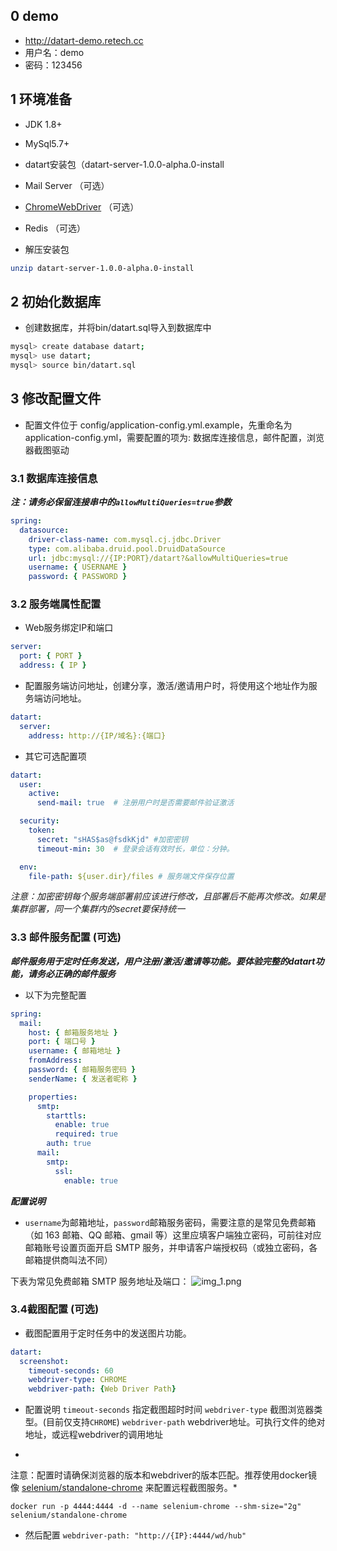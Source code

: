 ## 0 demo
- http://datart-demo.retech.cc
- 用户名：demo
- 密码：123456

## 1 环境准备

- JDK 1.8+
- MySql5.7+
- datart安装包（datart-server-1.0.0-alpha.0-install
- Mail Server （可选）
- [ChromeWebDriver](https://chromedriver.chromium.org/) （可选）
- Redis （可选）

- 解压安装包
```bash
unzip datart-server-1.0.0-alpha.0-install
```

## 2 初始化数据库

- 创建数据库，并将bin/datart.sql导入到数据库中

```bash
mysql> create database datart;
mysql> use datart;
mysql> source bin/datart.sql
```

## 3 修改配置文件

- 配置文件位于 config/application-config.yml.example，先重命名为application-config.yml，需要配置的项为: 数据库连接信息，邮件配置，浏览器截图驱动

### 3.1 数据库连接信息

***注：请务必保留连接串中的`allowMultiQueries=true`参数***

```yaml
spring:
  datasource:
    driver-class-name: com.mysql.cj.jdbc.Driver
    type: com.alibaba.druid.pool.DruidDataSource
    url: jdbc:mysql://{IP:PORT}/datart?&allowMultiQueries=true
    username: { USERNAME }
    password: { PASSWORD }
```

### 3.2 服务端属性配置

- Web服务绑定IP和端口

```yaml
server:
  port: { PORT }
  address: { IP }
```

- 配置服务端访问地址，创建分享，激活/邀请用户时，将使用这个地址作为服务端访问地址。

```yaml
datart:
  server:
    address: http://{IP/域名}:{端口}

```

- 其它可选配置项

```yaml
datart:
  user:
    active:
      send-mail: true  # 注册用户时是否需要邮件验证激活

  security:
    token:
      secret: "sHAS$as@fsdkKjd" #加密密钥
      timeout-min: 30  # 登录会话有效时长，单位：分钟。

  env:
    file-path: ${user.dir}/files # 服务端文件保存位置 

```

*注意：加密密钥每个服务端部署前应该进行修改，且部署后不能再次修改。如果是集群部署，同一个集群内的secret要保持统一*

### 3.3 邮件服务配置 (可选)

***邮件服务用于定时任务发送，用户注册/激活/邀请等功能。要体验完整的datart功能，请务必正确的邮件服务***

- 以下为完整配置

```yaml
spring:
  mail:
    host: { 邮箱服务地址 }
    port: { 端口号 }
    username: { 邮箱地址 }
    fromAddress:
    password: { 邮箱服务密码 }
    senderName: { 发送者昵称 }

    properties:
      smtp:
        starttls:
          enable: true
          required: true
        auth: true
      mail:
        smtp:
          ssl:
            enable: true
```

***配置说明***

- `username`为邮箱地址，`password`邮箱服务密码，需要注意的是常见免费邮箱（如 163 邮箱、QQ 邮箱、gmail 等）这里应填客户端独立密码，可前往对应邮箱账号设置页面开启 SMTP
  服务，并申请客户端授权码（或独立密码，各邮箱提供商叫法不同）

下表为常见免费邮箱 SMTP 服务地址及端口：
![img_1.png](https://edp963.github.io/davinci/assets/images/deployment/2.4.3.1.png)

### 3.4截图配置 (可选)

- 截图配置用于定时任务中的发送图片功能。

```yaml
datart:
  screenshot:
    timeout-seconds: 60
    webdriver-type: CHROME
    webdriver-path: {Web Driver Path}
```

- 配置说明
  `timeout-seconds` 指定截图超时时间
  `webdriver-type` 截图浏览器类型。(目前仅支持`CHROME`)
  `webdriver-path` webdriver地址。可执行文件的绝对地址，或远程webdriver的调用地址

*

注意：配置时请确保浏览器的版本和webdriver的版本匹配。推荐使用docker镜像 [selenium/standalone-chrome](https://registry.hub.docker.com/r/selenium/standalone-chrome)
来配置远程截图服务。*

```
docker run -p 4444:4444 -d --name selenium-chrome --shm-size="2g" selenium/standalone-chrome
```

- 然后配置 `webdriver-path: "http://{IP}:4444/wd/hub"`
